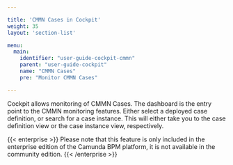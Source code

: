 ```yaml
---

title: 'CMMN Cases in Cockpit'
weight: 35
layout: 'section-list'

menu:
  main:
    identifier: "user-guide-cockpit-cmmn"
    parent: "user-guide-cockpit"
    name: "CMMN Cases"
    pre: "Monitor CMMN Cases"

---
```


Cockpit allows monitoring of CMMN Cases. The dashboard is the entry point to the CMMN monitoring features. Either select a deployed case definition, or search for a case instance. This will either take you to the case definition view or the case instance view, respectively.

{{< enterprise >}}
Please note that this feature is only included in the enterprise edition of the Camunda BPM platform, it is not available in the community edition.
{{< /enterprise >}}
